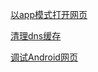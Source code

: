 [以app模式打开网页](/%E5%BA%94%E7%94%A8/Chrome/%E4%BB%A5app%E6%A8%A1%E5%BC%8F%E6%89%93%E5%BC%80%E7%BD%91%E9%A1%B5.md)

[清理dns缓存](/%E5%BA%94%E7%94%A8/Chrome/%E6%B8%85%E7%90%86dns%E7%BC%93%E5%AD%98.md)

[调试Android网页](/%E5%BA%94%E7%94%A8/Chrome/%E8%B0%83%E8%AF%95Android%E7%BD%91%E9%A1%B5.md)

